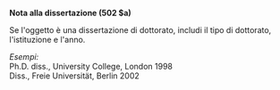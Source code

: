 **Nota alla dissertazione (502 $a)**

Se l'oggetto è una dissertazione di dottorato, includi il tipo di dottorato, l'istituzione e l'anno. 

_Esempi:_  
Ph.D. diss., University College, London 1998  
Diss., Freie Universität, Berlin 2002 